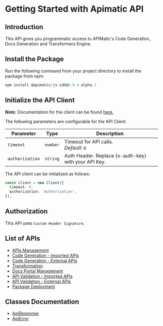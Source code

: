 # Getting Started with Apimatic API

## Introduction

This API gives you programmatic access to APIMatic's Code Generation, Docs Generation and Transformers Engine.

## Install the Package

Run the following command from your project directory to install the package from npm:

```ts
npm install @apimatic/js-sdk@0.0.4-alpha.1
```

## Initialize the API Client

**_Note:_** Documentation for the client can be found [here.](/doc/client.md)

The following parameters are configurable for the API Client:

| Parameter       | Type     | Description                                          |
| --------------- | -------- | ---------------------------------------------------- |
| `timeout`       | `number` | Timeout for API calls.<br>_Default_: `0`             |
| `authorization` | `string` | Auth Header. Replace {x-auth-key} with your API Key. |

The API client can be initialized as follows:

```ts
const client = new Client({
  timeout: 0,
  authorization: 'Authorization',
});
```

## Authorization

This API uses `Custom Header Signature`.

## List of APIs

- [APIs Management](/doc/controllers/apis-management.md)
- [Code Generation - Imported APIs](/doc/controllers/code-generation-imported-apis.md)
- [Code Generation - External APIs](/doc/controllers/code-generation-external-apis.md)
- [Transformation](/doc/controllers/transformation.md)
- [Docs Portal Management](/doc/controllers/docs-portal-management.md)
- [API Validation - Imported APIs](/doc/controllers/api-validation-imported-apis.md)
- [API Validation - External APIs](/doc/controllers/api-validation-external-apis.md)
- [Package Deployment](/doc/controllers/package-deployment.md)

## Classes Documentation

- [ApiResponse](/doc/api-response.md)
- [ApiError](/doc/api-error.md)
